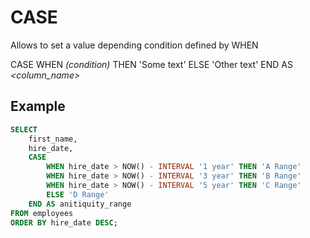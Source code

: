 # CASE

Allows to set a value depending condition defined by WHEN

CASE WHEN _(condition)_ THEN 'Some text' ELSE 'Other text' END AS _<column_name>_

## Example

```sql
SELECT
    first_name,
    hire_date,
    CASE
        WHEN hire_date > NOW() - INTERVAL '1 year' THEN 'A Range'
        WHEN hire_date > NOW() - INTERVAL '3 year' THEN 'B Range'
        WHEN hire_date > NOW() - INTERVAL '5 year' THEN 'C Range'
        ELSE 'D Range'
    END AS anitiquity_range
FROM employees
ORDER BY hire_date DESC;
```
